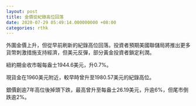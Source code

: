 ```yaml
---
layout: post
title: 金價從紀錄高位回落
date: 2020-07-29 05:49:14.000000000 +08:00
categories: rthk
---
```


外圍金價上升，但從早前刷新的紀錄高位回落。投資者預期美國聯儲局將推出更多貨幣刺激措施支持經濟，但美元反彈，部分黃金投資者鎖定利潤。

紐約期金收市報每盎士1944.6美元，升0.7%。

現貨金在1960美元附近，較早時曾升至1980.57美元的紀錄高位。

銀價創逾7年高位後掉頭下跌，最高曾升至每盎士26.19美元，升逾6%，但尾市倒跌逾2%。
